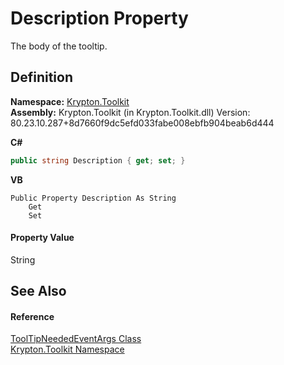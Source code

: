 # Description Property


The body of the tooltip.



## Definition
**Namespace:** <a href="79d2eac2-21f4-54ff-7552-b20c33c30600.md">Krypton.Toolkit</a>  
**Assembly:** Krypton.Toolkit (in Krypton.Toolkit.dll) Version: 80.23.10.287+8d7660f9dc5efd033fabe008ebfb904beab6d444

**C#**
``` C#
public string Description { get; set; }
```
**VB**
``` VB
Public Property Description As String
	Get
	Set
```



#### Property Value
String

## See Also


#### Reference
<a href="6c4b843e-a0dc-8ebc-9a05-54261b107fc7.md">ToolTipNeededEventArgs Class</a>  
<a href="79d2eac2-21f4-54ff-7552-b20c33c30600.md">Krypton.Toolkit Namespace</a>  

